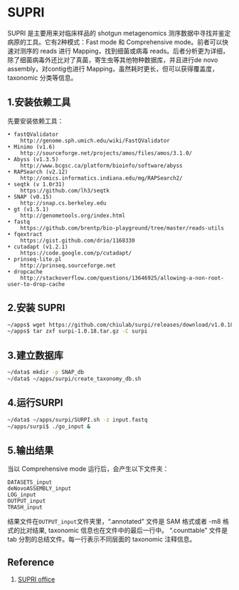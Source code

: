 # SUPRI

SUPRI 是主要用来对临床样品的 shotgun metagenomics 测序数据中寻找并鉴定病原的工具。它有2种模式：Fast mode 和 Comprehensive mode。前者可以快速对测序的 reads 进行 Mapping，找到细菌或病毒 reads。后者分析更为详细，除了细菌病毒外还比对了真菌，寄生虫等其他物种数据库，并且进行de novo assembly，对contig也进行 Mapping，虽然耗时更长，但可以获得覆盖度，taxonomic 分类等信息。

## 1.安装依赖工具

先要安装依赖工具：

    • fastQValidator
		http://genome.sph.umich.edu/wiki/FastQValidator
	• Minimo (v1.6)
		http://sourceforge.net/projects/amos/files/amos/3.1.0/
	• Abyss (v1.3.5)
		http://www.bcgsc.ca/platform/bioinfo/software/abyss
	• RAPSearch (v2.12)
		http://omics.informatics.indiana.edu/mg/RAPSearch2/
	• seqtk (v 1.0r31)
		https://github.com/lh3/seqtk
	• SNAP (v0.15)
		http://snap.cs.berkeley.edu
	• gt (v1.5.1)
		http://genometools.org/index.html
	• fastq
		https://github.com/brentp/bio-playground/tree/master/reads-utils
	• fqextract
		https://gist.github.com/drio/1168330
	• cutadapt (v1.2.1)
		https://code.google.com/p/cutadapt/
	• prinseq-lite.pl
		http://prinseq.sourceforge.net
	• dropcache
		http://stackoverflow.com/questions/13646925/allowing-a-non-root-user-to-drop-cache


## 2.安装 SUPRI

```bash
~/apps$ wget https://github.com/chiulab/surpi/releases/download/v1.0.18/surpi-1.0.18.tar.gz
~/apps$ tar zxf surpi-1.0.18.tar.gz -C surpi
```

## 3.建立数据库

```bash
~/data$ mkdir -p SNAP_db
~/data$ ~/apps/surpi/create_taxonomy_db.sh
```

## 4.运行SURPI

```bash
~/data$ ~/apps/surpi/SURPI.sh -z input.fastq
~/apps/surpi$ ./go_input &
```

## 5.输出结果

当以 Comprehensive mode 运行后，会产生以下文件夹：

```
DATASETS_input
deNovoASSEMBLY_input
LOG_input
OUTPUT_input
TRASH_input
```

结果文件在`OUTPUT_input`文件夹里，“.annotated” 文件是 SAM 格式或者 -m8 格式的比对结果, taxonomic 信息也在文件中的最后一行中。 “.counttable” 文件是 tab 分割的总结文件。每一行表示不同层面的 taxonomic 注释信息。

## Reference 

1. [SUPRI office](http://chiulab.ucsf.edu/surpi)